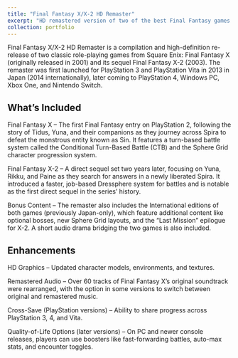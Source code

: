 ```yaml
---
title: "Final Fantasy X/X-2 HD Remaster"
excerpt: "HD remastered version of two of the best Final Fantasy games on PS2.<br/><img src='/images/ffx.jpg'>"
collection: portfolio
---
```


Final Fantasy X/X-2 HD Remaster is a compilation and high-definition re-release of two classic role-playing games from Square Enix: Final Fantasy X (originally released in 2001) and its sequel Final Fantasy X-2 (2003). The remaster was first launched for PlayStation 3 and PlayStation Vita in 2013 in Japan (2014 internationally), later coming to PlayStation 4, Windows PC, Xbox One, and Nintendo Switch.

## What’s Included

Final Fantasy X – The first Final Fantasy entry on PlayStation 2, following the story of Tidus, Yuna, and their companions as they journey across Spira to defeat the monstrous entity known as Sin. It features a turn-based battle system called the Conditional Turn-Based Battle (CTB) and the Sphere Grid character progression system.

Final Fantasy X-2 – A direct sequel set two years later, focusing on Yuna, Rikku, and Paine as they search for answers in a newly liberated Spira. It introduced a faster, job-based Dressphere system for battles and is notable as the first direct sequel in the series’ history.

Bonus Content – The remaster also includes the International editions of both games (previously Japan-only), which feature additional content like optional bosses, new Sphere Grid layouts, and the “Last Mission” epilogue for X-2. A short audio drama bridging the two games is also included.

## Enhancements

HD Graphics – Updated character models, environments, and textures.

Remastered Audio – Over 60 tracks of Final Fantasy X’s original soundtrack were rearranged, with the option in some versions to switch between original and remastered music.

Cross-Save (PlayStation versions) – Ability to share progress across PlayStation 3, 4, and Vita.

Quality-of-Life Options (later versions) – On PC and newer console releases, players can use boosters like fast-forwarding battles, auto-max stats, and encounter toggles.
